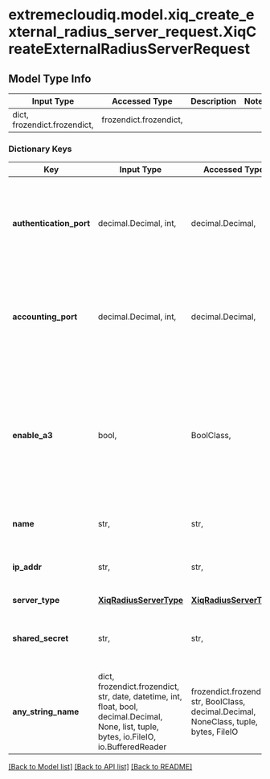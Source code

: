 # extremecloudiq.model.xiq_create_external_radius_server_request.XiqCreateExternalRadiusServerRequest

## Model Type Info
Input Type | Accessed Type | Description | Notes
------------ | ------------- | ------------- | -------------
dict, frozendict.frozendict,  | frozendict.frozendict,  |  | 

### Dictionary Keys
Key | Input Type | Accessed Type | Description | Notes
------------ | ------------- | ------------- | ------------- | -------------
**authentication_port** | decimal.Decimal, int,  | decimal.Decimal,  | The authentication port for the external RADIUS server (1 ~ 65535) | if omitted the server will use the default value of 1812value must be a 32 bit integer
**accounting_port** | decimal.Decimal, int,  | decimal.Decimal,  | The accounting port for the external RADIUS server (1 ~ 65535) | if omitted the server will use the default value of 1813value must be a 32 bit integer
**enable_a3** | bool,  | BoolClass,  | Indicates whether this is an Extreme A3 RADIUS server or not, cannot be updated after creation. Please set it to false if it is not an Extreme A3 RADIUS server. | 
**name** | str,  | str,  | The external RADIUS server name | 
**ip_addr** | str,  | str,  | The IP address or hostname of the RADIUS server | 
**server_type** | [**XiqRadiusServerType**](XiqRadiusServerType.md) | [**XiqRadiusServerType**](XiqRadiusServerType.md) |  | 
**shared_secret** | str,  | str,  | The shared secret for the external RADIUS server (optional) | [optional] 
**any_string_name** | dict, frozendict.frozendict, str, date, datetime, int, float, bool, decimal.Decimal, None, list, tuple, bytes, io.FileIO, io.BufferedReader | frozendict.frozendict, str, BoolClass, decimal.Decimal, NoneClass, tuple, bytes, FileIO | any string name can be used but the value must be the correct type | [optional]

[[Back to Model list]](../../README.md#documentation-for-models) [[Back to API list]](../../README.md#documentation-for-api-endpoints) [[Back to README]](../../README.md)

